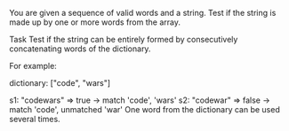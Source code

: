You are given a sequence of valid words and a string. Test if the string is made up by one or more words from the array.

Task
Test if the string can be entirely formed by consecutively concatenating words of the dictionary.

For example:

dictionary: ["code", "wars"]

s1:         "codewars" =>  true  -> match 'code', 'wars'
s2:         "codewar"  =>  false -> match 'code', unmatched 'war'
One word from the dictionary can be used several times.